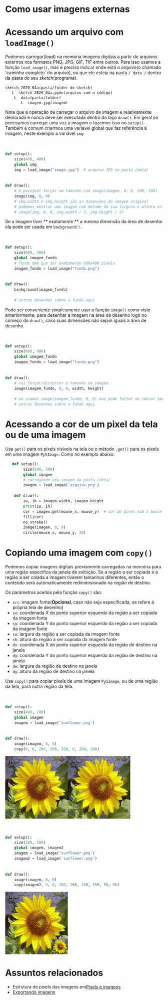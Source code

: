 # Como usar imagens externas

# Acessando um arquivo com `loadImage()`

Podemos carregar(_load_) na memória imagens digitais a partir de arquivos externos nos formatos PNG, JPG, GIF, TIF entre outros. Para isso usamos a função `load_image()`, mas é preciso indicar onde está o arquivo(o chamado 'caminho completo' do arquivo), ou que ele esteja na pasta `/ data /` dentro da pasta do seu _sketch_(programa).

```
sketch_2020_04a(pasta/folder do sketch)
   L  sketch_2020_04a.pyde(arquivo com o código)
    L  data(pasta/folder)
       L  imagem.jpg(imagem)
```

Note que a operação de carregar o arquivo de imagem é relativamente demorada e nunca deve ser executada dentro do laço `draw()`. Em geral só precisamos carregar uma vez a imagem e fazemos isso no `setup()`. Também é comum criarmos uma variável global que faz referência à imagem, neste exemplo a variável `img`:

```python


def setup():
    size(400, 400)
    global img
    img = load_image("image.jpg")  # arquivo JPG na pasta /data/


def draw():
    # é possível forçar um tamanho com image(imagem, 0, 0, 100, 100)
    image(img, 0, 0)
    # img.width e img.height são as dimensões da imagem original
    # podemos mostrar uma imagem com metade da sua largura e altura originais assim:
    # image(img, 0, 0, img.width / 2, img.height / 2)


```

Se a imagem tiver ** exatamente ** a mesma dimensão da área de desenho ela pode ser usada em `background()`.

```python


def setup():
    size(600, 400)
    global imagem_fundo
    # fundo tem que ter exatamente 600x400 pixels
    imagem_fundo = load_image("fundo.png")


def draw():
    background(imagem_fundo)

    # outros desenhos sobre o fundo aqui
```

Pode ser conveniente simplesmente usar a função `image()` como visto anteriormente, para desenhar a imagem na área de desenho logo no começo do `draw()`, caso suas dimensões não sejam iguais a área de desenho.

```python


def setup():
    size(600, 400)
    global imagem_fundo
    imagem_fundo = load_image("fundo.png")


def draw():
    # vai forçar/distorcer o tamanho na imagem
    image(imagem_fundo, 0, 0, width, height)

    # ou usamos image(imagem_fundo, 0, 0) mas pode faltar ou sobrar imagem em relação à área.
    # outros desenhos sobre o fundo aqui
```

# Acessando a cor de um pixel da tela ou de uma imagem

Use `get()` para os pixels visíveis na tela ou o método `.get()` para os pixels em uma imagem `Py5Image`. Como no exemplo abaixo:

```python
   def setup():
        size(500, 500)
        global imagem
        # carregando uma imagem da pasta /data/
        imagem = load_image('arquivo.png')

    def draw():
        iw, ih = imagem.width, imagem.height
        print(iw, ih)
        cor = imagem.get(mouse_x, mouse_y)  # cor do pixel sob o mouse
        fill(cor)
        no_stroke()
        image(imagem, 0, 0)
        circle(mouse_x, mouse_y, 30)
```

# Copiando uma imagem com `copy()`

Podemos copiar imagens digitais previamente carregadas na memória para uma região específica da janela de exibição. Se a região a ser copiada e a região a ser colada a imagem tiverem tamanhos diferentes, então o conteúdo será automaticamente redimensionado na região de destino.

Os parâmetros aceitos pela função `copy()` são:

- `src`: imagem fonte(**Opcional**, caso não seja especificada, se refere à própria tela de desenho)
- `sx`: coordenada X do ponto superior esquerdo da região a ser copiada da imagem fonte
- `sy`: coordenada Y do ponto superior esquerdo da região a ser copiada da imagem fonte
- `sw`: largura da região a ser copiada da imagem fonte
- `sh`: altura da região a ser copiada da imagem fonte
- `dx`: coordenada X do ponto superior esquerdo da região de destino na janela
- `dy`: coordenada Y do ponto superior esquerdo da região de destino na janela
- `dw`: largura da região de destino na janela
- `dy`: altura da região de destino na janela

Use `copy()` para copiar pixels de uma imagem `Py5Image`, ou de uma região da tela, para outra região da tela.

```python


def setup():
    size(400, 200)
    global imagem
    imagem = load_image('sunflower.png')


def draw():
    image(imagem, 0, 0)
    copy(0, 0, 200, 200, 200, 0, 200, 200)

```

![Duas da mesma imagem lado a lado](assets/copy1.png "Duas da mesma imagem lado a lado")

```python


def setup():
    size(200, 200)
    global imagem, imagem2
    imagem = load_image('sunflower.png')
    imagem2 = load_image('sunflower.png')


def draw():
    image(imagem, 0, 0)
    copy(imagem2, 0, 0, 200, 200, 150, 150, 50, 50)

```

![Uma imagem externa por cima da janela](assets/copy2.png "Uma imagem externa por cima da janela")

# Assuntos relacionados

- Estrutura de pixels das imagens em[Pixels e imagens](pixels.md)
- [Exportando imagens](exportando_imagem.md)
